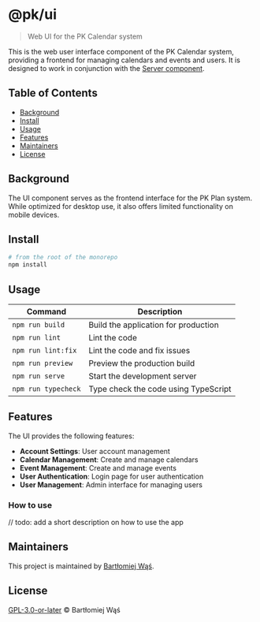 # @pk/ui

> Web UI for the PK Calendar system

This is the web user interface component of the PK Calendar system, providing a frontend for managing calendars and
events and users. It is designed to work in conjunction with the [Server component](../server/README.md).

## Table of Contents

- [Background](#background)
- [Install](#install)
- [Usage](#usage)
- [Features](#features)
- [Maintainers](#maintainers)
- [License](#license)

## Background

The UI component serves as the frontend interface for the PK Plan system. While optimized for desktop use, it also
offers limited functionality on mobile devices.

## Install

```bash
# from the root of the monorepo
npm install
```

## Usage

| Command             | Description                          |
|---------------------|--------------------------------------|
| `npm run build`     | Build the application for production |
| `npm run lint`      | Lint the code                        |
| `npm run lint:fix`  | Lint the code and fix issues         |
| `npm run preview`   | Preview the production build         |
| `npm run serve`     | Start the development server         |
| `npm run typecheck` | Type check the code using TypeScript |

## Features

The UI provides the following features:

- **Account Settings**: User account management
- **Calendar Management**: Create and manage calendars
- **Event Management**: Create and manage events
- **User Authentication**: Login page for user authentication
- **User Management**: Admin interface for managing users

### How to use

// todo: add a short description on how to use the app

## Maintainers

This project is maintained by [Bartłomiej Wąś](https://github.com/KT-Trez).

## License

[GPL-3.0-or-later](../../LICENSE) © Bartłomiej Wąś